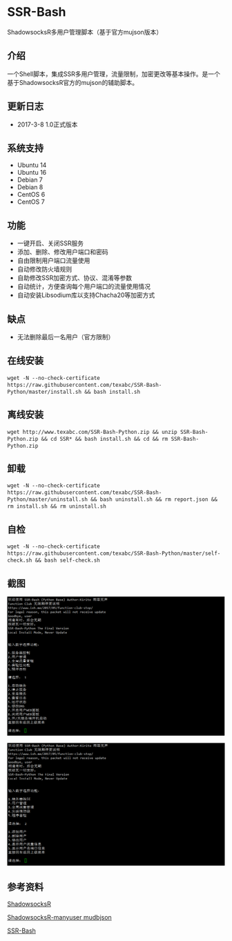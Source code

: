 # SSR-Bash #
ShadowsocksR多用户管理脚本（基于官方mujson版本）

## 介绍 ##
一个Shell脚本，集成SSR多用户管理，流量限制，加密更改等基本操作。是一个基于ShadowsocksR官方的mujson的辅助脚本。

## 更新日志 ##
- 2017-3-8 1.0正式版本

## 系统支持 ##
* Ubuntu 14
* Ubuntu 16
* Debian 7
* Debian 8
* CentOS 6
* CentOS 7

## 功能 ##
- 一键开启、关闭SSR服务
- 添加、删除、修改用户端口和密码
- 自由限制用户端口流量使用
- 自动修改防火墙规则
- 自助修改SSR加密方式、协议、混淆等参数
- 自动统计，方便查询每个用户端口的流量使用情况
- 自动安装Libsodium库以支持Chacha20等加密方式

## 缺点 ##
- 无法删除最后一名用户（官方限制）

## 在线安装 ##
    wget -N --no-check-certificate https://raw.githubusercontent.com/texabc/SSR-Bash-Python/master/install.sh && bash install.sh
    
## 离线安装 ##
    wget http://www.texabc.com/SSR-Bash-Python.zip && unzip SSR-Bash-Python.zip && cd SSR* && bash install.sh && cd && rm SSR-Bash-Python.zip

## 卸载 ##
    wget -N --no-check-certificate https://raw.githubusercontent.com/texabc/SSR-Bash-Python/master/uninstall.sh && bash uninstall.sh && rm report.json && rm install.sh && rm uninstall.sh

## 自检 ##
    wget -N --no-check-certificate https://raw.githubusercontent.com/texabc/SSR-Bash-Python/master/self-check.sh && bash self-check.sh

## 截图 ##
![1.png](1.png)

![2.png](2.png)

## 参考资料 ##
[ShadowsocksR](https://github.com/FunctionClub/shadowsocksr)

[ShadowsocksR-manyuser mudbjson](https://github.com/breakwa11/shadowsocks-rss/wiki/Server-Setup(manyuser-with-mudbjson))

[SSR-Bash](https://github.com/FunctionClub/SSR-Bash)
